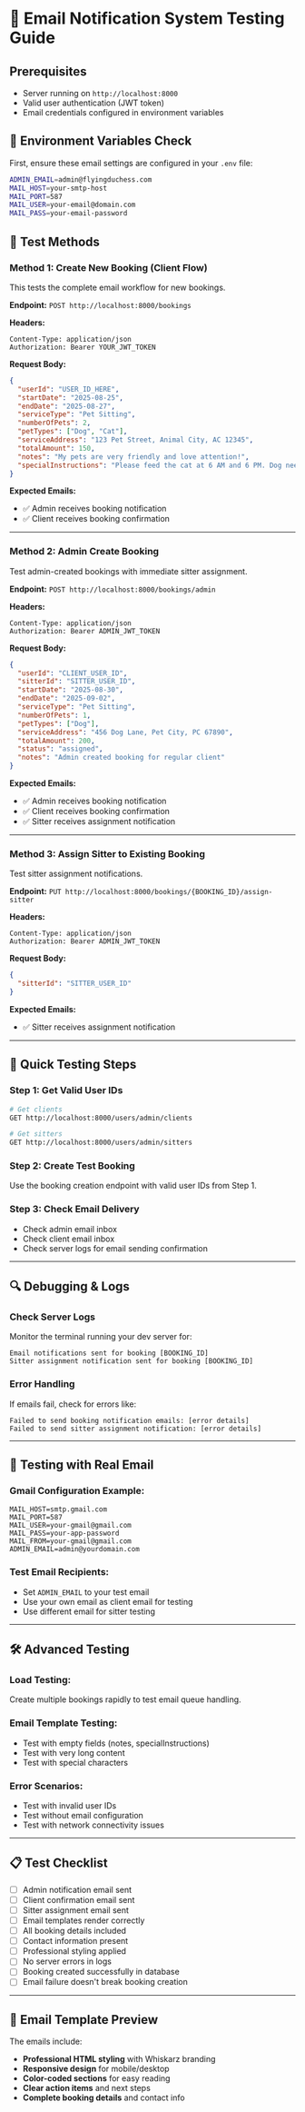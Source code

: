 # 🧪 Email Notification System Testing Guide

## Prerequisites
- Server running on `http://localhost:8000`
- Valid user authentication (JWT token)
- Email credentials configured in environment variables

## 📧 Environment Variables Check
First, ensure these email settings are configured in your `.env` file:
```bash
ADMIN_EMAIL=admin@flyingduchess.com
MAIL_HOST=your-smtp-host
MAIL_PORT=587
MAIL_USER=your-email@domain.com
MAIL_PASS=your-email-password
```

## 🚀 Test Methods

### **Method 1: Create New Booking (Client Flow)**
This tests the complete email workflow for new bookings.

**Endpoint:** `POST http://localhost:8000/bookings`

**Headers:**
```
Content-Type: application/json
Authorization: Bearer YOUR_JWT_TOKEN
```

**Request Body:**
```json
{
  "userId": "USER_ID_HERE",
  "startDate": "2025-08-25",
  "endDate": "2025-08-27",
  "serviceType": "Pet Sitting",
  "numberOfPets": 2,
  "petTypes": ["Dog", "Cat"],
  "serviceAddress": "123 Pet Street, Animal City, AC 12345",
  "totalAmount": 150,
  "notes": "My pets are very friendly and love attention!",
  "specialInstructions": "Please feed the cat at 6 AM and 6 PM. Dog needs a walk twice daily."
}
```

**Expected Emails:**
- ✅ Admin receives booking notification
- ✅ Client receives booking confirmation

---

### **Method 2: Admin Create Booking**
Test admin-created bookings with immediate sitter assignment.

**Endpoint:** `POST http://localhost:8000/bookings/admin`

**Headers:**
```
Content-Type: application/json
Authorization: Bearer ADMIN_JWT_TOKEN
```

**Request Body:**
```json
{
  "userId": "CLIENT_USER_ID",
  "sitterId": "SITTER_USER_ID",
  "startDate": "2025-08-30",
  "endDate": "2025-09-02",
  "serviceType": "Pet Sitting",
  "numberOfPets": 1,
  "petTypes": ["Dog"],
  "serviceAddress": "456 Dog Lane, Pet City, PC 67890",
  "totalAmount": 200,
  "status": "assigned",
  "notes": "Admin created booking for regular client"
}
```

**Expected Emails:**
- ✅ Admin receives booking notification
- ✅ Client receives booking confirmation  
- ✅ Sitter receives assignment notification

---

### **Method 3: Assign Sitter to Existing Booking**
Test sitter assignment notifications.

**Endpoint:** `PUT http://localhost:8000/bookings/{BOOKING_ID}/assign-sitter`

**Headers:**
```
Content-Type: application/json
Authorization: Bearer ADMIN_JWT_TOKEN
```

**Request Body:**
```json
{
  "sitterId": "SITTER_USER_ID"
}
```

**Expected Emails:**
- ✅ Sitter receives assignment notification

---

## 🎯 Quick Testing Steps

### **Step 1: Get Valid User IDs**
```bash
# Get clients
GET http://localhost:8000/users/admin/clients

# Get sitters  
GET http://localhost:8000/users/admin/sitters
```

### **Step 2: Create Test Booking**
Use the booking creation endpoint with valid user IDs from Step 1.

### **Step 3: Check Email Delivery**
- Check admin email inbox
- Check client email inbox
- Check server logs for email sending confirmation

---

## 🔍 Debugging & Logs

### **Check Server Logs**
Monitor the terminal running your dev server for:
```
Email notifications sent for booking [BOOKING_ID]
Sitter assignment notification sent for booking [BOOKING_ID]
```

### **Error Handling**
If emails fail, check for errors like:
```
Failed to send booking notification emails: [error details]
Failed to send sitter assignment notification: [error details]
```

---

## 📱 Testing with Real Email

### **Gmail Configuration Example:**
```env
MAIL_HOST=smtp.gmail.com
MAIL_PORT=587
MAIL_USER=your-gmail@gmail.com
MAIL_PASS=your-app-password
MAIL_FROM=your-gmail@gmail.com
ADMIN_EMAIL=admin@yourdomain.com
```

### **Test Email Recipients:**
- Set `ADMIN_EMAIL` to your test email
- Use your own email as client email for testing
- Use different email for sitter testing

---

## 🛠️ Advanced Testing

### **Load Testing:**
Create multiple bookings rapidly to test email queue handling.

### **Email Template Testing:**
- Test with empty fields (notes, specialInstructions)
- Test with very long content
- Test with special characters

### **Error Scenarios:**
- Test with invalid user IDs
- Test without email configuration
- Test with network connectivity issues

---

## 📋 Test Checklist

- [ ] Admin notification email sent
- [ ] Client confirmation email sent  
- [ ] Sitter assignment email sent
- [ ] Email templates render correctly
- [ ] All booking details included
- [ ] Contact information present
- [ ] Professional styling applied
- [ ] No server errors in logs
- [ ] Booking created successfully in database
- [ ] Email failure doesn't break booking creation

---

## 🎨 Email Template Preview

The emails include:
- **Professional HTML styling** with Whiskarz branding
- **Responsive design** for mobile/desktop
- **Color-coded sections** for easy reading
- **Clear action items** and next steps
- **Complete booking details** and contact info
